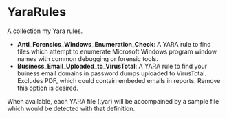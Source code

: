 # YaraRules
 
A collection my Yara rules.


- **Anti_Forensics_Windows_Enumeration_Check**: A YARA rule to find files which attempt to enumerate Microsoft Windows program window names with common debugging or forensic tools.
- **Business_Email_Uploaded_to_VirusTotal**: A YARA rule to find your buiness email domains in password dumps uploaded to VirusTotal. Excludes PDF, which could contain embeded emails in reports. Remove this option is desired.

When available, each YARA file (.yar) will be accompained by a sample file which would be detected with that definition.